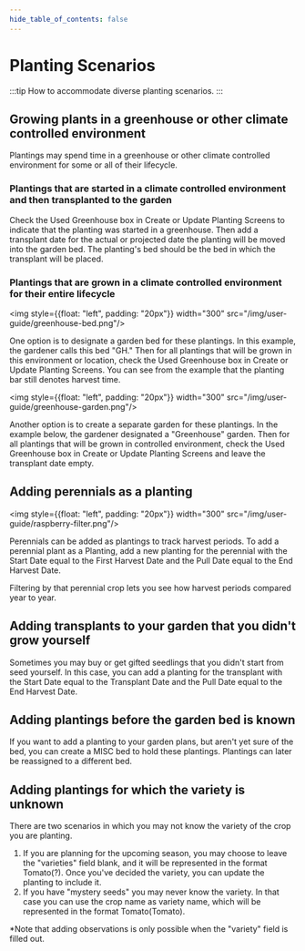 ```yaml
---
hide_table_of_contents: false
---
```



# Planting Scenarios

:::tip How to accommodate diverse planting scenarios.
:::

## Growing plants in a greenhouse or other climate controlled environment

Plantings may spend time in a greenhouse or other climate controlled environment for some or all of their lifecycle.  

### Plantings that are started in a climate controlled environment and then transplanted to the garden

Check the Used Greenhouse box in Create or Update Planting Screens to indicate that the planting was started in a greenhouse.  Then add a transplant date for the actual or projected date the planting will be moved into the garden bed.  The planting's bed should be the bed in which the transplant will be placed.

### Plantings that are grown in a climate controlled environment for their entire lifecycle

<img style={{float: "left", padding: "20px"}} width="300" src="/img/user-guide/greenhouse-bed.png"/>

One option is to designate a garden bed for these plantings.  In this example, the gardener calls this bed "GH."  Then for all plantings that will be grown in this environment or location, check the Used Greenhouse box in Create or Update Planting Screens.  You can see from the example that the planting bar still denotes harvest time.

<div style={{clear:"both"}}></div>

<img style={{float: "left", padding: "20px"}} width="300" src="/img/user-guide/greenhouse-garden.png"/>

Another option is to create a separate garden for these plantings.  In the example below, the gardener designated a "Greenhouse" garden.  Then for all plantings that will be grown in controlled environment, check the Used Greenhouse box in Create or Update Planting Screens and leave the transplant date empty.

<div style={{clear:"both"}}></div>

## Adding perennials as a planting

<img style={{float: "left", padding: "20px"}} width="300" src="/img/user-guide/raspberry-filter.png"/>

Perennials can be added as plantings to track harvest periods.  To add a perennial plant as a Planting, add a new planting for the perennial with the Start Date equal to the First Harvest Date and the Pull Date equal to the End Harvest Date.

Filtering by that perennial crop lets you see how harvest periods compared year to year.

<div style={{clear:"both"}}></div>

## Adding transplants to your garden that you didn't grow yourself

Sometimes you may buy or get gifted seedlings that you didn't start from seed yourself.  In this case, you can add a planting for the transplant with the Start Date equal to the Transplant Date and the Pull Date equal to the End Harvest Date.  

## Adding plantings before the garden bed is known

If you want to add a planting to your garden plans, but aren't yet sure of the bed, you can create a MISC bed to hold these plantings.  Plantings can later be reassigned to a different bed.

## Adding plantings for which the variety is unknown

There are two scenarios in which you may not know the variety of the crop you are planting.

1.  If you are planning for the upcoming season, you may choose to leave the "varieties" field blank, and it will be represented in the format Tomato(?). Once you've decided the variety, you can update the planting to include it.
2. If you have "mystery seeds" you may never know the variety. In that case you can use the crop name as variety name, which will be represented in the format Tomato(Tomato).

*Note that adding observations is only possible when the "variety" field is filled out.